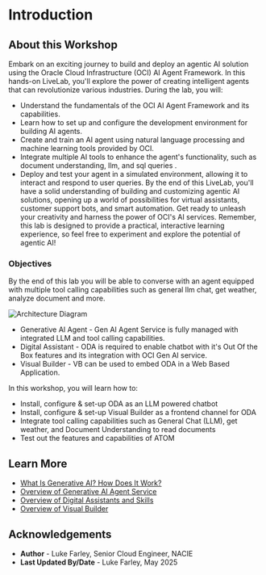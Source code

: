 # Introduction

## About this Workshop

Embark on an exciting journey to build and deploy an agentic AI solution using the Oracle Cloud Infrastructure (OCI) AI Agent Framework. In this hands-on LiveLab, you'll explore the power of creating intelligent agents that can revolutionize various industries.
During the lab, you will:
- Understand the fundamentals of the OCI AI Agent Framework and its capabilities.
- Learn how to set up and configure the development environment for building AI agents.
- Create and train an AI agent using natural language processing and machine learning tools provided by OCI.
- Integrate multiple AI tools to enhance the agent's functionality, such as document understanding, llm, and sql queries .
- Deploy and test your agent in a simulated environment, allowing it to interact and respond to user queries.
By the end of this LiveLab, you'll have a solid understanding of building and customizing agentic AI solutions, opening up a world of possibilities for virtual assistants, customer support bots, and smart automation. Get ready to unleash your creativity and harness the power of OCI's AI services.
Remember, this lab is designed to provide a practical, interactive learning experience, so feel free to experiment and explore the potential of agentic AI!

### Objectives
By the end of this lab you will be able to converse with an agent equipped with multiple tool calling capabilities such as general llm chat, get weather, analyze document and more.

![Architecture Diagram](images/...)

* Generative AI Agent - Gen AI Agent Service is fully managed with integrated LLM and tool calling capabilities.
* Digital Assistant - ODA is required to enable chatbot with it's Out Of the Box features and its integration with OCI Gen AI service.
* Visual Builder - VB can be used to embed ODA in a Web Based Application.

In this workshop, you will learn how to: 

* Install, configure & set-up ODA as an LLM powered chatbot
* Install, configure & set-up Visual Builder as a frontend channel for ODA
* Integrate tool calling capabilities such as General Chat (LLM), get weather, and Document Understanding to read documents
* Test out the features and capabilities of ATOM

## Learn More

* [What Is Generative AI? How Does It Work?](https://www.oracle.com/artificial-intelligence/generative-ai/what-is-generative-ai/)
* [Overview of Generative AI Agent Service](https://docs.oracle.com/en-us/iaas/Content/generative-ai-agents/overview.htm#overview)
* [Overview of Digital Assistants and Skills](https://docs.oracle.com/en-us/iaas/digital-assistant/doc/overview-digital-assistants-and-skills.html)
* [Overview of Visual Builder](https://docs.oracle.com/en-us/iaas/visual-builder/doc/oracle-visual-builder.html)

## Acknowledgements
* **Author** - Luke Farley, Senior Cloud Engineer, NACIE
* **Last Updated By/Date** - Luke Farley, May 2025
